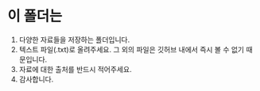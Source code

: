 # 이 폴더는
1. 다양한 자료들을 저장하는 폴더입니다.
2. 텍스트 파일(.txt)로 올려주세요. 그 외의 파일은 깃허브 내에서 즉시 볼 수 없기 때문입니다.
3. 자료에 대한 출처를 반드시 적어주세요.
4. 감사합니다.
